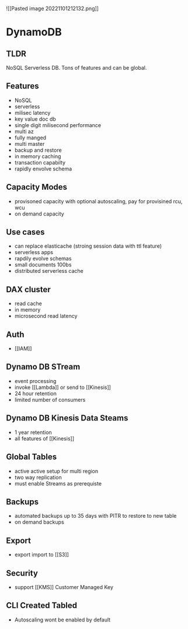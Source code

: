 ![[Pasted image 20221101212132.png]]
# DynamoDB

## TLDR
NoSQL Serverless DB. Tons of features and can be global.

## Features
- NoSQL
- serverless
- milisec latency
- key value doc db
- single digit milisecond performance
- multi az
- fully manged
- multi master
- backup and restore
- in memory caching
- transaction capabilty
- rapidly envolve schema

##  Capacity Modes
- provisoned capacity with optional autoscaling, pay for provisined rcu, wcu
- on demand capacity

## Use cases
- can replace elasticache (stroing session data with ttl feature)
 - serverless apps
 - rapdily evolve schemas
 - small documents 100bs
 - distributed serverless cache

## DAX cluster
- read cache 
- in memory
- microsecond read latency

## Auth
- [[IAM]]

## Dynamo DB STream
- event processing
- invoke [[Lambda]] or send to [[Kinesis]]
- 24 hour retention 
- limited number of consumers

## Dynamo DB Kinesis Data Steams
- 1 year retention
- all features of [[Kinesis]]

## Global Tables
- active active setup for multi region
- two way replication
- must enable Streams as prerequiste

## Backups
- automated backups up to 35 days with PITR to restore to new table
- on demand backups

## Export
- export import to [[S3]]

## Security
- support [[KMS]] Customer Managed Key

## CLI Created Tabled
- Autoscaling wont be enabled by default
